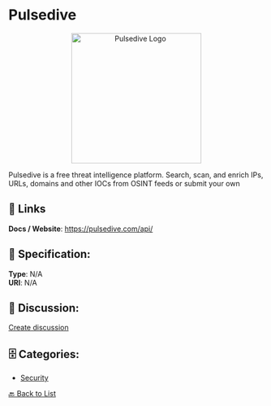 # Pulsedive
<p align="center">
    <img width="256" src="https://raw.githubusercontent.com/apis-list/apis-list/main/apis/pulsedive/logo_256x256.png" alt="Pulsedive Logo"/>
</p>

Pulsedive is a free threat intelligence platform. Search, scan, and enrich IPs, URLs, domains and other IOCs from OSINT feeds or submit your own

##  🔗 Links
**Docs / Website**: https://pulsedive.com/api/

## 🧬 Specification:
**Type**: N/A  
**URI**: N/A

## 💬 Discussion:
[Create discussion](https://github.com/apis-list/apis-list/discussions/new)

## 🗄️ Categories:
- [Security](https://github.com/apis-list/apis-list#security)




[🔙 Back to List](https://github.com/apis-list/apis-list)
